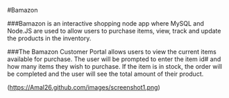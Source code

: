 #Bamazon

###Bamazon is an interactive shopping node app where MySQL and Node.JS are used to allow users to purchase items, view, track and update the products in the inventory.

###The Bamazon Customer Portal allows users to view the current items available for purchase. The user will be prompted to enter the item id# and how many items they wish to purchase. If the item is in stock, the order will be completed and the user will see the total amount of their product. 

(https://Amal26.github.com/images/screenshot1.png)
